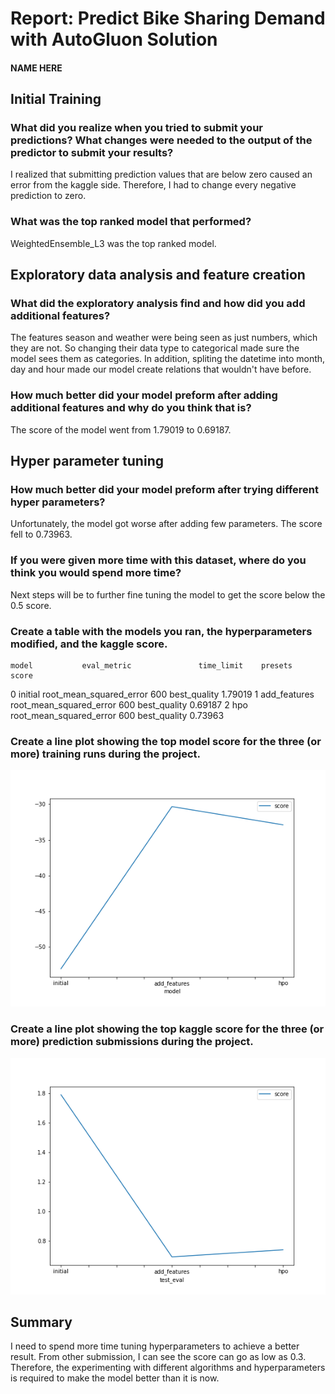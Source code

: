 # Report: Predict Bike Sharing Demand with AutoGluon Solution
#### NAME HERE

## Initial Training
### What did you realize when you tried to submit your predictions? What changes were needed to the output of the predictor to submit your results?
I realized that submitting prediction values that are below zero caused an error from the kaggle side. Therefore, I had to change every negative prediction to zero.

### What was the top ranked model that performed?
WeightedEnsemble_L3 was the top ranked model. 

## Exploratory data analysis and feature creation
### What did the exploratory analysis find and how did you add additional features?
The features season and weather were being seen as just numbers, which they are not. So changing their data type to categorical made sure the model sees them as categories. In addition, spliting the datetime into month, day and hour made our model create relations that wouldn't have before.

### How much better did your model preform after adding additional features and why do you think that is?
The score of the model went from 1.79019 to 0.69187. 

## Hyper parameter tuning
### How much better did your model preform after trying different hyper parameters?
Unfortunately, the model got worse after adding few parameters. The score fell to 0.73963.

### If you were given more time with this dataset, where do you think you would spend more time?
Next steps will be to further fine tuning the model to get the score below the 0.5 score.

### Create a table with the models you ran, the hyperparameters modified, and the kaggle score.
    model	        eval_metric	              time_limit	presets	        score
0	initial	        root_mean_squared_error	   600	        best_quality	1.79019
1	add_features	root_mean_squared_error	   600	        best_quality	0.69187
2	hpo	            root_mean_squared_error	   600	        best_quality	0.73963

### Create a line plot showing the top model score for the three (or more) training runs during the project.

![model_train_score.png](model_train_score.png)

### Create a line plot showing the top kaggle score for the three (or more) prediction submissions during the project.

![model_test_score.png](model_test_score.png)

## Summary
I need to spend more time tuning hyperparameters to achieve a better result. From other submission, I can see the score can go as low as 0.3. Therefore, the experimenting with different algorithms and hyperparameters is required to make the model better than it is now.
